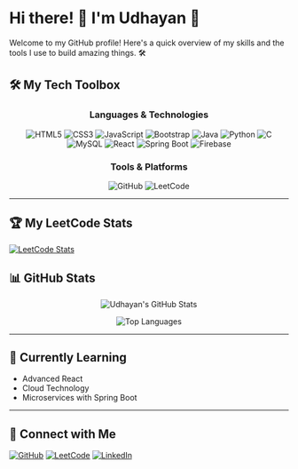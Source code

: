 
# Hi there! 👋 I'm Udhayan 🚀

Welcome to my GitHub profile! Here's a quick overview of my skills and the tools I use to build amazing things. 🛠️


## 🛠️ My Tech Toolbox

<div align="center">

### **Languages & Technologies**
<p>
  <img src="https://img.shields.io/badge/HTML5-%23E34F26.svg?style=for-the-badge&logo=html5&logoColor=white" alt="HTML5" />
  <img src="https://img.shields.io/badge/CSS3-%231572B6.svg?style=for-the-badge&logo=css3&logoColor=white" alt="CSS3" />
  <img src="https://img.shields.io/badge/JavaScript-%23F7DF1E.svg?style=for-the-badge&logo=javascript&logoColor=black" alt="JavaScript" />
  <img src="https://img.shields.io/badge/Bootstrap-%23563D7C.svg?style=for-the-badge&logo=bootstrap&logoColor=white" alt="Bootstrap" />
  <img src="https://img.shields.io/badge/Java-%23007396.svg?style=for-the-badge&logo=java&logoColor=white" alt="Java" />
  <img src="https://img.shields.io/badge/Python-%233776AB.svg?style=for-the-badge&logo=python&logoColor=white" alt="Python" />
  <img src="https://img.shields.io/badge/C-%2300599C.svg?style=for-the-badge&logo=c&logoColor=white" alt="C" />
  <img src="https://img.shields.io/badge/MySQL-%234479A1.svg?style=for-the-badge&logo=mysql&logoColor=white" alt="MySQL" />
  <img src="https://img.shields.io/badge/React-%2361DAFB.svg?style=for-the-badge&logo=react&logoColor=black" alt="React" />
  <img src="https://img.shields.io/badge/Spring%20Boot-%236DB33F.svg?style=for-the-badge&logo=springboot&logoColor=white" alt="Spring Boot" />
  <img src="https://img.shields.io/badge/Firebase-%23FFCA28.svg?style=for-the-badge&logo=firebase&logoColor=black" alt="Firebase" />
</p>

### **Tools & Platforms**
<p>
  <img src="https://img.shields.io/badge/GitHub-%23181717.svg?style=for-the-badge&logo=github&logoColor=white" alt="GitHub" />
  <img src="https://img.shields.io/badge/LeetCode-%23FFA116.svg?style=for-the-badge&logo=leetcode&logoColor=black" alt="LeetCode" />
</p>

</div>

---
## 🏆 My LeetCode Stats
[![LeetCode Stats](https://leetcard.jacoblin.cool/Udhayan_sk7)](https://leetcode.com/Udhayan_sk7/)


## 📊 GitHub Stats

<div align="center">

![Udhayan's GitHub Stats](https://github-readme-stats.vercel.app/api?username=Udhayan&show_icons=true&theme=radical)

![Top Languages](https://github-readme-stats.vercel.app/api/top-langs/?username=Udhayan&layout=compact&theme=radical)

</div>

---

## 🌱 Currently Learning
- Advanced React
- Cloud Technology
- Microservices with Spring Boot

---

## 🤝 Connect with Me
<p>
  <a href="https://github.com/UdhayanS"><img src="https://img.shields.io/badge/GitHub-%23181717.svg?style=for-the-badge&logo=github&logoColor=white" alt="GitHub" /></a>
  <a href="https://leetcode.com/Udhayan_sk7"><img src="https://img.shields.io/badge/LeetCode-%23FFA116.svg?style=for-the-badge&logo=leetcode&logoColor=black" alt="LeetCode" /></a>
  <a href="https://www.linkedin.com/in/udhayan-sk7/"><img src="https://img.shields.io/badge/LinkedIn-%230077B5.svg?style=for-the-badge&logo=linkedin&logoColor=white" alt="LinkedIn" /></a>

</p>


